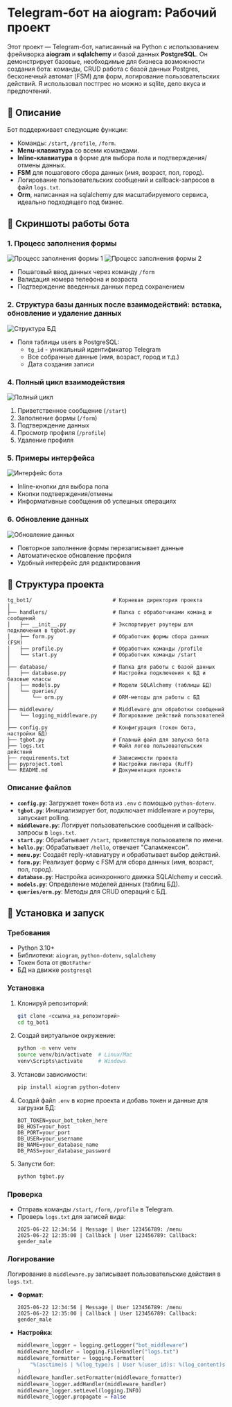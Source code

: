 # Telegram-бот на aiogram: Рабочий проект

Этот проект — Telegram-бот, написанный на Python с использованием фреймворка **aiogram** и **sqlalchemy** и базой данных **PostgreSQL**. Он демонстрирует базовые, необходимые для бизнеса возможности создания бота: команды, CRUD работа с базой данных Postgres, бесконечный автомат (FSM) для форм, логирование пользовательских действий. Я использовал постгрес но можно и sqlite, дело вкуса и предпочтений.

## 📖 Описание

Бот поддерживает следующие функции:
- Команды: `/start`, `/profile`, `/form`.
- **Menu-клавиатура** со всеми командами.
- **Inline-клавиатура** в форме для выбора пола и подтверждения/отмены данных.
- **FSM** для пошагового сбора данных (имя, возраст, пол, город).
- Логирование пользовательских сообщений и callback-запросов в файл `logs.txt`.
- **Orm**, написанная на sqlalchemy для масштабируемого сервиса, идеально подходящего под бизнес.

## 📸 Скриншоты работы бота

### 1. Процесс заполнения формы

![Процесс заполнения формы 1](https://github.com/user-attachments/assets/fe610361-d381-4d74-997a-3bcb14db3683)
![Процесс заполнения формы 2](https://github.com/user-attachments/assets/86882483-14fa-479a-878d-8ee2f6d1d4a3)


- Пошаговый ввод данных через команду `/form`
- Валидация номера телефона и возраста
- Подтверждение введенных данных перед сохранением

### 2. Структура базы данных после взаимодействий: вставка, обновление и удаление данных

![Структура БД]([[https://github.com/user-attachments/assets/4496081f-e662-4f2f-a1f6-5a041cd5b040](https://github.com/user-attachments/assets/0a0afc3d-bca4-43f5-82ba-755985c1080f)](https://github.com/user-attachments/assets/7e4cc931-654d-4e2b-8ddb-0b2217010467))

- Поля таблицы users в PostgreSQL:
  - `tg_id` - уникальный идентификатор Telegram
  - Все собранные данные (имя, возраст, город и т.д.)
  - Дата создания записи

### 4. Полный цикл взаимодействия

![Полный цикл](image.png)

1. Приветственное сообщение (`/start`)
2. Заполнение формы (`/form`)
3. Подтверждение данных
4. Просмотр профиля (`/profile`)
5. Удаление профиля

### 5. Примеры интерфейса

![Интерфейс бота](image.png)

- Inline-кнопки для выбора пола
- Кнопки подтверждения/отмены
- Информативные сообщения об успешных операциях

### 6. Обновление данных

![Обновление данных](image.png)

- Повторное заполнение формы перезаписывает данные
- Автоматическое обновление профиля
- Удобный интерфейс для редактирования

## 📂 Структура проекта

```
tg_bot1/                          # Корневая директория проекта
│
├── handlers/                     # Папка с обработчиками команд и сообщений
│   ├── __init__.py               # Экспортирует роутеры для подключения в tgbot.py
│   ├── form.py                   # Обработчик формы сбора данных (FSM)
│   ├── profile.py                # Обработчик команды /profile
│   └── start.py                  # Обработчик команды /start
│
├── database/                     # Папка для работы с базой данных
│   ├── database.py               # Настройка подключения к БД и базовые классы
│   ├── models.py                 # Модели SQLAlchemy (таблицы БД)
│   └── queries/
│       └── orm.py                # ORM-методы для работы с БД
│
├── middleware/                   # Middleware для обработки сообщений
│   └── logging_middleware.py     # Логирование действий пользователей
│
├── config.py                     # Конфигурация (токен бота, настройки БД)
├── tgbot.py                      # Главный файл для запуска бота
├── logs.txt                      # Файл логов пользовательских действий
├── requirements.txt              # Зависимости проекта
├── pyproject.toml                # Настройки линтера (Ruff)
└── README.md                     # Документация проекта
```

### Описание файлов
- **`config.py`**: Загружает токен бота из `.env` с помощью `python-dotenv`.
- **`tgbot.py`**: Инициализирует бот, подключает middleware и роутеры, запускает polling.
- **`middleware.py`**: Логирует пользовательские сообщения и callback-запросы в `logs.txt`.
- **`start.py`**: Обрабатывает `/start`, приветствуя пользователя по имени.
- **`hello.py`**: Обрабатывает `/hello`, отвечает "Саламжексон".
- **`menu.py`**: Создаёт reply-клавиатуру и обрабатывает выбор действий.
- **`form.py`**: Реализует форму с FSM для сбора данных (имя, возраст, пол, город).
- **`database.py`**: Настройка асинхронного движка SQLAlchemy и сессий.
- **`models.py`**: Определение моделей данных (таблиц БД).
- **`queries/orm.py`**: Методы для CRUD операций с БД.

## 🚀 Установка и запуск

### Требования
- Python 3.10+
- Библиотеки: `aiogram`, `python-dotenv`, `sqlalchemy`
- Токен бота от `@BotFather`
- БД на движке `postgresql`

### Установка
1. Клонируй репозиторий:
   ```bash
   git clone <ссылка_на_репозиторий>
   cd tg_bot1
   ```
2. Создай виртуальное окружение:
   ```bash
   python -m venv venv
   source venv/bin/activate  # Linux/Mac
   venv\Scripts\activate     # Windows
   ```
3. Установи зависимости:
   ```bash
   pip install aiogram python-dotenv
   ```
4. Создай файл `.env` в корне проекта и добавь токен и данные для загрузки БД:
   ```
   BOT_TOKEN=your_bot_token_here
   DB_HOST=your_host
   DB_PORT=your_port
   DB_USER=your_username
   DB_NAME=your_database_name
   DB_PASS=your_database_password
   ```
5. Запусти бот:
   ```bash
   python tgbot.py
   ```

### Проверка
- Отправь команды `/start`, `/form`, `/profile` в Telegram.
- Проверь `logs.txt` для записей вида:
  ```
  2025-06-22 12:34:56 | Message | User 123456789: /menu
  2025-06-22 12:35:00 | Callback | User 123456789: Callback: gender_male
  ```

### Логирование
Логирование в `middleware.py` записывает пользовательские действия в `logs.txt`.

- **Формат**:
  ```
  2025-06-22 12:34:56 | Message | User 123456789: /menu
  2025-06-22 12:35:00 | Callback | User 123456789: Callback: gender_male
  ```
- **Настройка**:
  ```python
  middleware_logger = logging.getLogger("bot_middleware")
  middleware_handler = logging.FileHandler("logs.txt")
  middleware_formatter = logging.Formatter(
      "%(asctime)s | %(log_type)s | User %(user_id)s: %(log_content)s"
  )
  middleware_handler.setFormatter(middleware_formatter)
  middleware_logger.addHandler(middleware_handler)
  middleware_logger.setLevel(logging.INFO)
  middleware_logger.propagate = False
  ```

